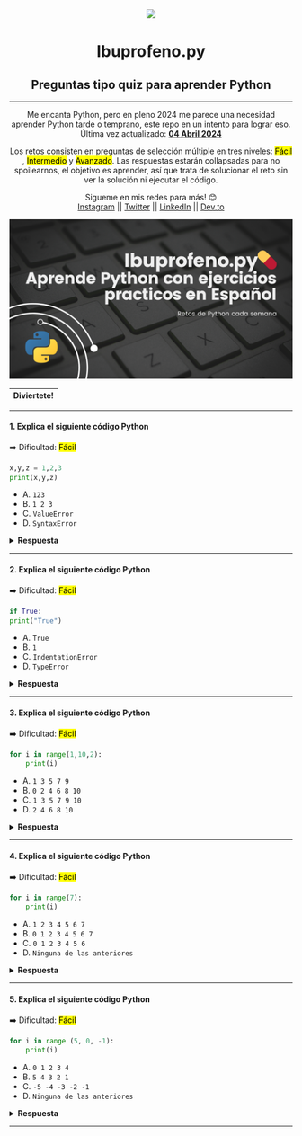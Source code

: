<div align="center">
  <img height="60" src="https://www.shutterstock.com/image-vector/vector-illustration-icon-python-programming-600nw-1397241389.jpg">
  <h1>Ibuprofeno.py</h1>
  <h2>Preguntas tipo quiz para aprender Python</h2>

---

<span>Me encanta Python, pero en pleno 2024 me parece una necesidad aprender Python tarde o temprano, este repo en un intento para lograr eso. Última vez actualizado: <a href=#20240404><b>04 Abril 2024</b></a>

Los retos consisten en preguntas de selección múltiple en tres niveles: <mark> Fácil </mark>, <mark>Intermedio</mark> y <mark>Avanzado</mark>. Las respuestas estarán collapsadas para no spoilearnos, el objetivo es aprender, así que trata de solucionar el reto sin ver la solución ni ejecutar el código.

Sigueme en mis redes para más! 😊 <br />
<a href="https://www.instagram.com/cris_cuetillo/">Instagram</a> || <a href="https://twitter.com/cris_cuetillo">Twitter</a> || <a href="https://www.linkedin.com/in/crisfer-dux/">LinkedIn</a> || <a href="https://dev.to/duxtech">Dev.to</a>

</div>

![img](https://github.com/crisdux/img-dev-to/blob/master/Black%20Photographic%20Technological%20Products%20YouTube%20Thumbail.png?raw=true)

| Diviertete! |
| ----------- |

---

#### 1. Explica el siguiente código Python

➡️ Dificultad: <mark> Fácil </mark>

```py
x,y,z = 1,2,3
print(x,y,z)
```

- A. `123`
- B. `1 2 3`
- C. `ValueError`
- D. `SyntaxError`

<details><summary><b>Respuesta</b></summary>
<p>

#### **Respuesta**:

✅ B. `1 2 3`

En Python es posible declarar múltiples variables en una sola lineal separándolas por comas, las asignaciones de valores a las variables se hace de manera simétrica: `x=1`, `y=2` y `y=3`.

</p>
</details>

---

#### 2. Explica el siguiente código Python

➡️ Dificultad: <mark> Fácil </mark>

```py
if True:
print("True")
```

- A. `True`
- B. `1`
- C. `IndentationError`
- D. `TypeError`

<details><summary><b>Respuesta</b></summary>
<p>

#### **Respuesta**:

✅ C. `IndentationError`

A diferencia de otros lenguajes de programación, para anidar código en Python no se usan llaves `{}`, sino que usamos indentaciones. En el ejemplo es como si tuviéramos el cuerpo del `if` completamente vacío justamente por que no tenemos la indentación bien escrita.

Para solucionar esto solo tenemos que indentar bien nuestro código:

```py
if True:
    print("True") # True
```

La recomendación es usar siempre **4 espacios** de identación.

</p>
</details>

---

#### 3. Explica el siguiente código Python

➡️ Dificultad: <mark> Fácil </mark>

```py
for i in range(1,10,2):
    print(i)
```

- A. `1 3 5 7 9`
- B. `0 2 4 6 8 10`
- C. `1 3 5 7 9 10`
- D. `2 4 6 8 10`

<details><summary><b>Respuesta</b></summary>
<p>

#### **Respuesta**:

✅ A. `1 3 5 7 9`

La función `range` en Python es útil para crear intervalos. Recibe 3 parámetros: `range(inicio, final y salto)` donde:

- `inicio` (opcional), es el punto de partida del intervalo, si se omite por defecto toma el valor de `0`.
- `final` (requerido), es el punto final del intervalo, es obligatorio ponerlo.
- `salto` (opcional), equivale a decir "de cuanto en cuanto" saltará el intervalo, si se omite por defecto el salto es `1`, ósea recorre el intervalo de uno en uno.

Dicho esto, `range(1, 10, 2)` inicia en `1` y termina en `10`: `1, 2, 3, 4, 5, 6, 7, 8, 9` (en Python el final es siempre `final - 1`) por eso solo se crea el intervalo hasta el `9`.

Pero el salto es `2`, entonces tendríamos: `1, 3, 5, 7, 9`.

</p>
</details>

---

#### 4. Explica el siguiente código Python

➡️ Dificultad: <mark> Fácil </mark>

```py
for i in range(7):
    print(i)
```

- A. `1 2 3 4 5 6 7`
- B. `0 1 2 3 4 5 6 7`
- C. `0 1 2 3 4 5 6`
- D. `Ninguna de las anteriores`

<details><summary><b>Respuesta</b></summary>
<p>

#### **Respuesta**:

✅ C. `0 1 2 3 4 5 6`

La función `range` en Python solo acepta como parámetro obligatorio el final del intervalo que queremos crear, en este caso: `inicio = 0`, `final = 7`, `salto = 1`, en otras palabras tendremos un intervalo entre `0` y `7-1` que vaya de uno en uno.

La salida tiene que ser: `0, 1, 2, 3, 4, 5, 6`

</p>
</details>

---

#### 5. Explica el siguiente código Python

➡️ Dificultad: <mark> Fácil </mark>

```py
for i in range (5, 0, -1):
    print(i)
```

- A. `0 1 2 3 4`
- B. `5 4 3 2 1`
- C. `-5 -4 -3 -2 -1`
- D. `Ninguna de las anteriores`

<details><summary><b>Respuesta</b></summary>
<p>

#### **Respuesta**:

✅ B. `5 4 3 2 1`

En Python es posible crear intervalos de mayor a menor con la función `range`. En este caso el intervalo se verá así: `inicio=5`, `final=0`, `salto=-1`; o en otras palabras el intervalo empezara en `5`, terminara en `0+1` y los saltos iran en decremento: `5 4 3 2 1`

</p>
</details>

---
